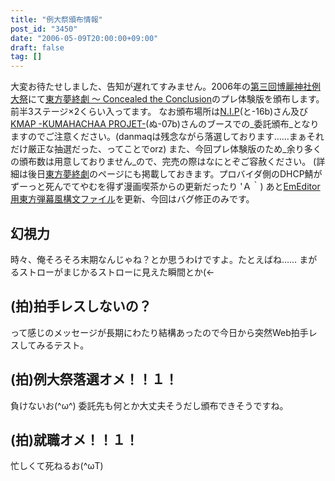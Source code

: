```yaml
---
title: "例大祭頒布情報"
post_id: "3450"
date: "2006-05-09T20:00:00+09:00"
draft: false
tag: []
---
```



大変お待たせしました、告知が遅れてすみません。2006年の[第三回博麗神社例大祭](http://www.reitaisai.com/)にて[東方夢終劇 ～ Concealed the Conclusion](/!/thC/)のプレ体験版を頒布します。前半3ステージ×2くらい入ってます。 なお頒布場所は[N.I.P](http://www.geocities.jp/nip_sigurem/)(と-16b)さん及び[KMAP -KUMAHACHAA PROJET-](http://nyagakiya.sakura.ne.jp/)(ぬ-07b)さんのブースでの_委託頒布_となりますのでご注意ください。(danmaqは残念ながら落選しております……まぁそれだけ厳正な抽選だった、ってことでorz)  また、今回プレ体験版のため_余り多くの頒布数は用意しておりません_ので、完売の際はなにとぞご容赦ください。 (詳細は後日[東方夢終劇](/!/thC/)のページにも掲載しておきます。プロバイダ側のDHCP鯖がずーっと死んでてやむを得ず漫画喫茶からの更新だったり 'Ａ｀) あと[EmEditor用東方弾幕風構文ファイル](emeditor-danmakufu)を更新、今回はバグ修正のみです。
## 幻視力
時々、俺そろそろ末期なんじゃね？とか思うわけですよ。たとえばね…… まがるストローがまじかるストローに見えた瞬間とか(←
## (拍)拍手レスしないの？
って感じのメッセージが長期にわたり結構あったので今日から突然Web拍手レスしてみるテスト。
## (拍)例大祭落選オメ！！１！
負けないお(^ω^) 委託先も何とか大丈夫そうだし頒布できそうですね。
## (拍)就職オメ！！１！
忙しくて死ねるお(^ωT)
